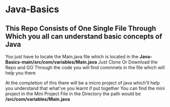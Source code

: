 # Java-Basics
## This Repo Consists of One Single File Through Which you all can understand basic concepts of Java
You just have to locate the Main.java file which is located in the **Java-Basics-main/src/com/variables/Main.java**
Just Clone Or Download the Repo and GO Through the code you will find commnets in the file which will help you there 

At the completion of this there will be a micro project of java which'll help you understand that what've you learnt if put together
You can find the mini project in the Mini Project File in the Directory the path would be **/src/com/variables/Main.java**
